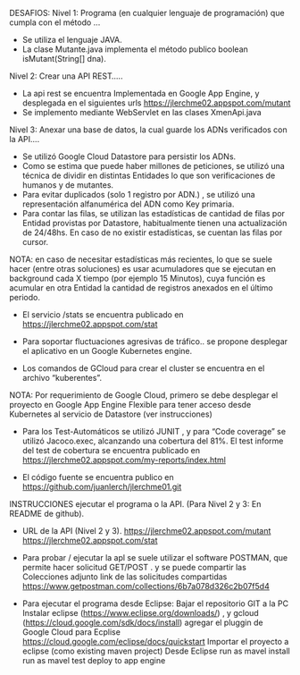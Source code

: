 DESAFIOS:
Nivel 1: Programa (en cualquier lenguaje de programación) que cumpla con el método ...

- Se utiliza el lenguaje JAVA. 
- La clase Mutante.java implementa el método publico boolean isMutant(String[] dna).


Nivel 2: Crear una API REST…..
- La api rest se encuentra Implementada en Google App Engine, y desplegada en el siguientes  urls
  https://jlerchme02.appspot.com/mutant
- Se implemento mediante  WebServlet en las clases XmenApi.java

Nivel 3: Anexar una base de datos, la cual guarde los ADNs verificados con la API….
- Se utilizó Google Cloud  Datastore para persistir los ADNs.
- Como se estima que puede haber millones de peticiones, se utilizó una técnica de dividir en distintas Entidades lo que son verificaciones de humanos y de mutantes.
- Para evitar duplicados (solo 1 registro por ADN.) , se utilizó una representación alfanumérica del ADN como Key primaria.
- Para contar las filas, se utilizan las estadísticas de cantidad de filas por Entidad provistas por Datastore, habitualmente tienen una actualización de 24/48hs. 
  En caso de no existir estadísticas, se cuentan las filas por cursor.

NOTA: en caso de necesitar estadísticas más recientes, lo que se suele hacer (entre otras soluciones) es usar acumuladores que se ejecutan en background cada X tiempo (por ejemplo 15 Minutos), cuya función es acumular en otra Entidad la cantidad de registros anexados en el último periodo.

- El servicio /stats se encuentra publicado en 
https://jlerchme02.appspot.com/stat

- Para soportar fluctuaciones agresivas de tráfico.. se propone desplegar el aplicativo en un Google Kubernetes engine. 

- Los comandos de GCloud para crear el cluster se encuentra en el archivo “kuberentes”. 

NOTA: Por requerimiento de Google Cloud, primero se debe desplegar el proyecto en Google App Engine Flexible para tener acceso desde Kubernetes al servicio de Datastore (ver instrucciones)

 
- Para los Test-Automáticos se utilizó JUNIT , y para “Code coverage” se utilizó Jacoco.exec, alcanzando una cobertura del 81%.
  El test informe del test de  cobertura  se encuentra publicado en https://jlerchme02.appspot.com/my-reports/index.html

- El código fuente se encuentra publico en 
https://github.com/juanlerch/jlerchme01.git

INSTRUCCIONES  ejecutar el programa o la API. (Para Nivel 2 y 3: En README de github).

- URL de la API (Nivel 2 y 3).
https://jlerchme02.appspot.com/mutant
https://jlerchme02.appspot.com/stat

- Para probar / ejecutar la apl se suele utilizar el software POSTMAN, que permite hacer solicitud GET/POST . y se puede compartir las Colecciones 
adjunto link de las solicitudes compartidas https://www.getpostman.com/collections/6b7a078d326c2b07f5d4

- Para ejecutar el programa desde Eclipse:
  Bajar el repositorio GIT a la PC
  Instalar eclipse (https://www.eclipse.org/downloads/) , y gcloud (https://cloud.google.com/sdk/docs/install)
  agregar el pluggin de Google Cloud para Ecplise https://cloud.google.com/eclipse/docs/quickstart
  Importar el proyecto a eclipse (como existing maven project)
  Desde Eclipse
    run as mavel install
    run as mavel test
    deploy to app engine

